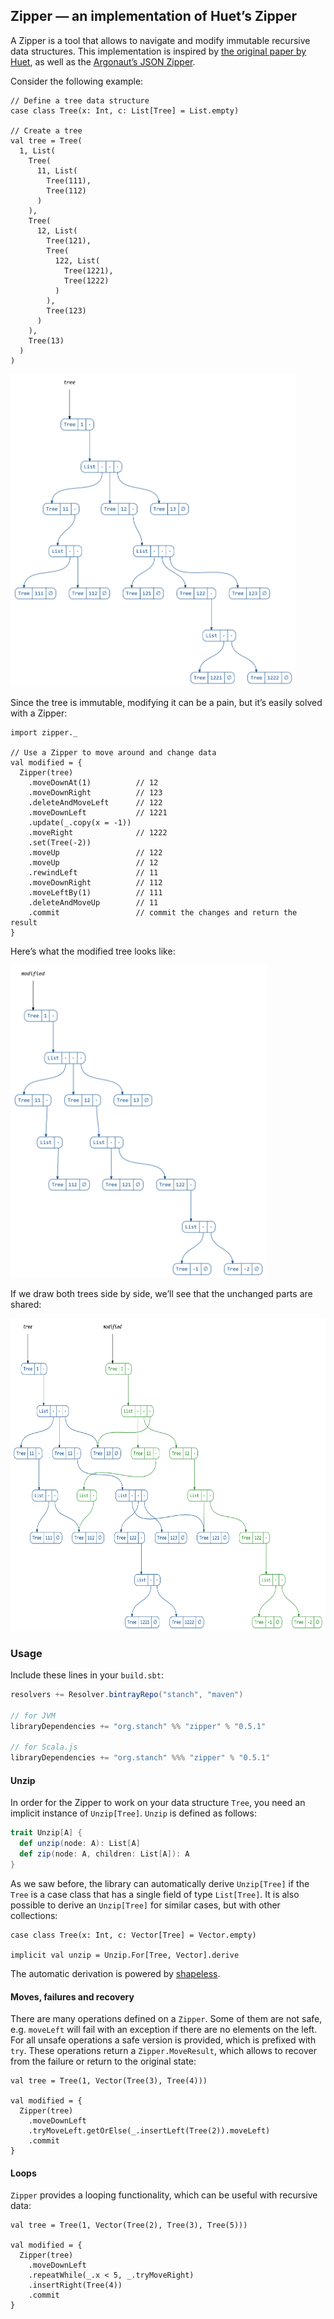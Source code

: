 ## Zipper — an implementation of Huet’s Zipper

A Zipper is a tool that allows to navigate and modify immutable recursive data structures.
This implementation is inspired by
[the original paper by Huet](https://www.st.cs.uni-saarland.de/edu/seminare/2005/advanced-fp/docs/huet-zipper.pdf),
as well as the [Argonaut’s JSON Zipper](http://argonaut.io/doc/zipper/).

Consider the following example:

```tut:silent
// Define a tree data structure
case class Tree(x: Int, c: List[Tree] = List.empty)

// Create a tree
val tree = Tree(
  1, List(
    Tree(
      11, List(
        Tree(111),
        Tree(112)
      )
    ),
    Tree(
      12, List(
        Tree(121),
        Tree(
          122, List(
            Tree(1221),
            Tree(1222)
          )
        ),
        Tree(123)
      )
    ),
    Tree(13)
  )
)
```

<img src="images/readme/tree.png" height="500px" />

Since the tree is immutable, modifying it can be a pain,
but it’s easily solved with a Zipper:

```tut:silent
import zipper._

// Use a Zipper to move around and change data
val modified = {
  Zipper(tree)
    .moveDownAt(1)          // 12
    .moveDownRight          // 123
    .deleteAndMoveLeft      // 122
    .moveDownLeft           // 1221
    .update(_.copy(x = -1))
    .moveRight              // 1222
    .set(Tree(-2))
    .moveUp                 // 122
    .moveUp                 // 12
    .rewindLeft             // 11
    .moveDownRight          // 112
    .moveLeftBy(1)          // 111
    .deleteAndMoveUp        // 11
    .commit                 // commit the changes and return the result
}
```

Here’s what the modified tree looks like:

<img src="images/readme/modified.png" height="500px" />

If we draw both trees side by side, we’ll see that
the unchanged parts are shared:

<img src="images/readme/both.png" height="500px" />

### Usage

Include these lines in your `build.sbt`:

```scala
resolvers += Resolver.bintrayRepo("stanch", "maven")

// for JVM
libraryDependencies += "org.stanch" %% "zipper" % "0.5.1"

// for Scala.js
libraryDependencies += "org.stanch" %%% "zipper" % "0.5.1"
```

#### Unzip

In order for the Zipper to work on your data structure `Tree`, you need an implicit instance of `Unzip[Tree]`.
`Unzip` is defined as follows:

```scala
trait Unzip[A] {
  def unzip(node: A): List[A]
  def zip(node: A, children: List[A]): A
}
```

As we saw before, the library can automatically derive `Unzip[Tree]`
if the `Tree` is a case class that has a single field of type `List[Tree]`.
It is also possible to derive an `Unzip[Tree]` for similar cases, but with other collections:

```tut
case class Tree(x: Int, c: Vector[Tree] = Vector.empty)

implicit val unzip = Unzip.For[Tree, Vector].derive
```

The automatic derivation is powered by [shapeless](https://github.com/milessabin/shapeless).

#### Moves, failures and recovery

There are many operations defined on a `Zipper`.
Some of them are not safe, e.g. `moveLeft` will fail with an exception
if there are no elements on the left.
For all unsafe operations a safe version is provided, which is prefixed with `try`.
These operations return a `Zipper.MoveResult`, which allows to recover from the failure or return to the original state:

```tut
val tree = Tree(1, Vector(Tree(3), Tree(4)))

val modified = {
  Zipper(tree)
    .moveDownLeft
    .tryMoveLeft.getOrElse(_.insertLeft(Tree(2)).moveLeft)
    .commit
}
```

#### Loops

`Zipper` provides a looping functionality, which can be useful with recursive data:

```tut
val tree = Tree(1, Vector(Tree(2), Tree(3), Tree(5)))

val modified = {
  Zipper(tree)
    .moveDownLeft
    .repeatWhile(_.x < 5, _.tryMoveRight)
    .insertRight(Tree(4))
    .commit
}
```
